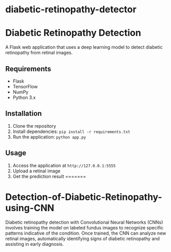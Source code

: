 
# diabetic-retinopathy-detector


# Diabetic Retinopathy Detection

A Flask web application that uses a deep learning model to detect diabetic retinopathy from retinal images.

## Requirements
- Flask
- TensorFlow
- NumPy
- Python 3.x

## Installation
1. Clone the repository
2. Install dependencies: `pip install -r requirements.txt`
3. Run the application: `python app.py`

## Usage
1. Access the application at `http://127.0.0.1:5555`
2. Upload a retinal image
3. Get the prediction result
=======
# Detection-of-Diabetic-Retinopathy-using-CNN
Diabetic retinopathy detection with Convolutional Neural Networks (CNNs) involves training the model on labeled fundus images to recognize specific patterns indicative of the condition. Once trained, the CNN can analyze new retinal images, automatically identifying signs of diabetic retinopathy and assisting in early diagnosis. 

